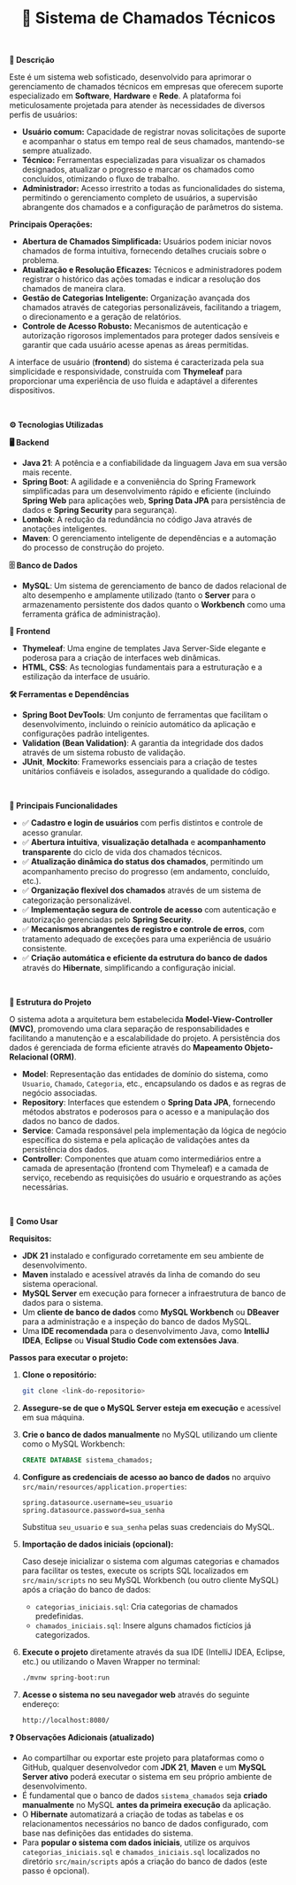 <div align="center">
  <h1>📌 Sistema de Chamados Técnicos</h1>
</div>

<br>

**📝 Descrição**

Este é um sistema web sofisticado, desenvolvido para aprimorar o gerenciamento de chamados técnicos em empresas que oferecem suporte especializado em **Software**, **Hardware** e **Rede**. A plataforma foi meticulosamente projetada para atender às necessidades de diversos perfis de usuários:

* **Usuário comum:** Capacidade de registrar novas solicitações de suporte e acompanhar o status em tempo real de seus chamados, mantendo-se sempre atualizado.
* **Técnico:** Ferramentas especializadas para visualizar os chamados designados, atualizar o progresso e marcar os chamados como concluídos, otimizando o fluxo de trabalho.
* **Administrador:** Acesso irrestrito a todas as funcionalidades do sistema, permitindo o gerenciamento completo de usuários, a supervisão abrangente dos chamados e a configuração de parâmetros do sistema.

**Principais Operações:**

* **Abertura de Chamados Simplificada:** Usuários podem iniciar novos chamados de forma intuitiva, fornecendo detalhes cruciais sobre o problema.
* **Atualização e Resolução Eficazes:** Técnicos e administradores podem registrar o histórico das ações tomadas e indicar a resolução dos chamados de maneira clara.
* **Gestão de Categorias Inteligente:** Organização avançada dos chamados através de categorias personalizáveis, facilitando a triagem, o direcionamento e a geração de relatórios.
* **Controle de Acesso Robusto:** Mecanismos de autenticação e autorização rigorosos implementados para proteger dados sensíveis e garantir que cada usuário acesse apenas as áreas permitidas.

A interface de usuário (**frontend**) do sistema é caracterizada pela sua simplicidade e responsividade, construída com **Thymeleaf** para proporcionar uma experiência de uso fluida e adaptável a diferentes dispositivos.

<br>

**⚙ Tecnologias Utilizadas**

**🖥 Backend**

* **Java 21**: A potência e a confiabilidade da linguagem Java em sua versão mais recente.
* **Spring Boot**: A agilidade e a conveniência do Spring Framework simplificadas para um desenvolvimento rápido e eficiente (incluindo **Spring Web** para aplicações web, **Spring Data JPA** para persistência de dados e **Spring Security** para segurança).
* **Lombok**: A redução da redundância no código Java através de anotações inteligentes.
* **Maven**: O gerenciamento inteligente de dependências e a automação do processo de construção do projeto.

**🗄 Banco de Dados**

* **MySQL**: Um sistema de gerenciamento de banco de dados relacional de alto desempenho e amplamente utilizado (tanto o **Server** para o armazenamento persistente dos dados quanto o **Workbench** como uma ferramenta gráfica de administração).

**🎨 Frontend**

* **Thymeleaf**: Uma engine de templates Java Server-Side elegante e poderosa para a criação de interfaces web dinâmicas.
* **HTML**, **CSS**: As tecnologias fundamentais para a estruturação e a estilização da interface de usuário.

**🛠 Ferramentas e Dependências**

* **Spring Boot DevTools**: Um conjunto de ferramentas que facilitam o desenvolvimento, incluindo o reinício automático da aplicação e configurações padrão inteligentes.
* **Validation (Bean Validation)**: A garantia da integridade dos dados através de um sistema robusto de validação.
* **JUnit**, **Mockito**: Frameworks essenciais para a criação de testes unitários confiáveis e isolados, assegurando a qualidade do código.

<br>

**🎯 Principais Funcionalidades**

* ✅ **Cadastro e login de usuários** com perfis distintos e controle de acesso granular.
* ✅ **Abertura intuitiva**, **visualização detalhada** e **acompanhamento transparente** do ciclo de vida dos chamados técnicos.
* ✅ **Atualização dinâmica do status dos chamados**, permitindo um acompanhamento preciso do progresso (em andamento, concluído, etc.).
* ✅ **Organização flexível dos chamados** através de um sistema de categorização personalizável.
* ✅ **Implementação segura de controle de acesso** com autenticação e autorização gerenciadas pelo **Spring Security**.
* ✅ **Mecanismos abrangentes de registro e controle de erros**, com tratamento adequado de exceções para uma experiência de usuário consistente.
* ✅ **Criação automática e eficiente da estrutura do banco de dados** através do **Hibernate**, simplificando a configuração inicial.

<br>

**📂 Estrutura do Projeto**

O sistema adota a arquitetura bem estabelecida **Model-View-Controller (MVC)**, promovendo uma clara separação de responsabilidades e facilitando a manutenção e a escalabilidade do projeto. A persistência dos dados é gerenciada de forma eficiente através do **Mapeamento Objeto-Relacional (ORM)**.

* **Model**: Representação das entidades de domínio do sistema, como `Usuario`, `Chamado`, `Categoria`, etc., encapsulando os dados e as regras de negócio associadas.
* **Repository**: Interfaces que estendem o **Spring Data JPA**, fornecendo métodos abstratos e poderosos para o acesso e a manipulação dos dados no banco de dados.
* **Service**: Camada responsável pela implementação da lógica de negócio específica do sistema e pela aplicação de validações antes da persistência dos dados.
* **Controller**: Componentes que atuam como intermediários entre a camada de apresentação (frontend com Thymeleaf) e a camada de serviço, recebendo as requisições do usuário e orquestrando as ações necessárias.

<br>

**🚀 Como Usar**

**Requisitos:**

* **JDK 21** instalado e configurado corretamente em seu ambiente de desenvolvimento.
* **Maven** instalado e acessível através da linha de comando do seu sistema operacional.
* **MySQL Server** em execução para fornecer a infraestrutura de banco de dados para o sistema.
* Um **cliente de banco de dados** como **MySQL Workbench** ou **DBeaver** para a administração e a inspeção do banco de dados MySQL.
* Uma **IDE recomendada** para o desenvolvimento Java, como **IntelliJ IDEA**, **Eclipse** ou **Visual Studio Code com extensões Java**.

**Passos para executar o projeto:**

1.  **Clone o repositório:**
    ```bash
    git clone <link-do-repositorio>
    ```

2.  **Assegure-se de que o MySQL Server esteja em execução** e acessível em sua máquina.

3.  **Crie o banco de dados manualmente** no MySQL utilizando um cliente como o MySQL Workbench:
    ```sql
    CREATE DATABASE sistema_chamados;
    ```

4.  **Configure as credenciais de acesso ao banco de dados** no arquivo `src/main/resources/application.properties`:
    ```properties
    spring.datasource.username=seu_usuario
    spring.datasource.password=sua_senha
    ```
    Substitua `seu_usuario` e `sua_senha` pelas suas credenciais do MySQL.

5.  **Importação de dados iniciais (opcional):**

    Caso deseje inicializar o sistema com algumas categorias e chamados para facilitar os testes, execute os scripts SQL localizados em `src/main/scripts` no seu MySQL Workbench (ou outro cliente MySQL) após a criação do banco de dados:

    * `categorias_iniciais.sql`: Cria categorias de chamados predefinidas.
    * `chamados_iniciais.sql`: Insere alguns chamados fictícios já categorizados.

6.  **Execute o projeto** diretamente através da sua IDE (IntelliJ IDEA, Eclipse, etc.) ou utilizando o Maven Wrapper no terminal:
    ```bash
    ./mvnw spring-boot:run
    ```

7.  **Acesse o sistema no seu navegador web** através do seguinte endereço:
    ```
    http://localhost:8080/
    ```

**❓ Observações Adicionais (atualizado)**

* Ao compartilhar ou exportar este projeto para plataformas como o GitHub, qualquer desenvolvedor com **JDK 21**, **Maven** e um **MySQL Server ativo** poderá executar o sistema em seu próprio ambiente de desenvolvimento.
* É fundamental que o banco de dados `sistema_chamados` seja **criado manualmente** no MySQL **antes da primeira execução** da aplicação.
* O **Hibernate** automatizará a criação de todas as tabelas e os relacionamentos necessários no banco de dados configurado, com base nas definições das entidades do sistema.
* Para **popular o sistema com dados iniciais**, utilize os arquivos `categorias_iniciais.sql` e `chamados_iniciais.sql` localizados no diretório `src/main/scripts` após a criação do banco de dados (este passo é opcional).
